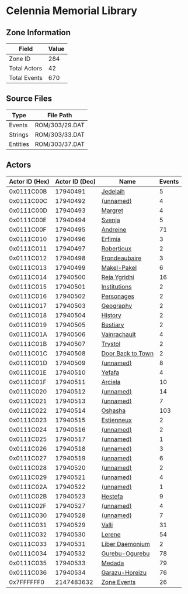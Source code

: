 # Celennia Memorial Library

## Zone Information

| Field        |   Value |
|--------------|---------|
| Zone ID      |     284 |
| Total Actors |      42 |
| Total Events |     670 |

## Source Files

| Type     | File Path      |
|----------|----------------|
| Events   | ROM/303/29.DAT |
| Strings  | ROM/303/33.DAT |
| Entities | ROM/303/37.DAT |

## Actors

| Actor ID (Hex)   |   Actor ID (Dec) | Name                                                             |   Events |
|------------------|------------------|------------------------------------------------------------------|----------|
| 0x0111C00B       |         17940491 | [Jedelaih](./17940491%20-%20Jedelaih.md)                         |        5 |
| 0x0111C00C       |         17940492 | [(unnamed)](./17940492.md)                                       |        4 |
| 0x0111C00D       |         17940493 | [Margret](./17940493%20-%20Margret.md)                           |        4 |
| 0x0111C00E       |         17940494 | [Svenja](./17940494%20-%20Svenja.md)                             |        5 |
| 0x0111C00F       |         17940495 | [Andreine](./17940495%20-%20Andreine.md)                         |       71 |
| 0x0111C010       |         17940496 | [Erfimia](./17940496%20-%20Erfimia.md)                           |        3 |
| 0x0111C011       |         17940497 | [Robertioux](./17940497%20-%20Robertioux.md)                     |        2 |
| 0x0111C012       |         17940498 | [Frondeaubaire](./17940498%20-%20Frondeaubaire.md)               |        3 |
| 0x0111C013       |         17940499 | [Makel-Pakel](./17940499%20-%20Makel-Pakel.md)                   |        6 |
| 0x0111C014       |         17940500 | [Reja Ygridhi](./17940500%20-%20Reja%20Ygridhi.md)               |       16 |
| 0x0111C015       |         17940501 | [Institutions](./17940501%20-%20Institutions.md)                 |        2 |
| 0x0111C016       |         17940502 | [Personages](./17940502%20-%20Personages.md)                     |        2 |
| 0x0111C017       |         17940503 | [Geography](./17940503%20-%20Geography.md)                       |        2 |
| 0x0111C018       |         17940504 | [History](./17940504%20-%20History.md)                           |        2 |
| 0x0111C019       |         17940505 | [Bestiary](./17940505%20-%20Bestiary.md)                         |        2 |
| 0x0111C01A       |         17940506 | [Vainrachault](./17940506%20-%20Vainrachault.md)                 |        4 |
| 0x0111C01B       |         17940507 | [Trystol](./17940507%20-%20Trystol.md)                           |        2 |
| 0x0111C01C       |         17940508 | [Door Back to Town](./17940508%20-%20Door%20Back%20to%20Town.md) |        2 |
| 0x0111C01D       |         17940509 | [(unnamed)](./17940509.md)                                       |        8 |
| 0x0111C01E       |         17940510 | [Yefafa](./17940510%20-%20Yefafa.md)                             |        4 |
| 0x0111C01F       |         17940511 | [Arciela](./17940511%20-%20Arciela.md)                           |       10 |
| 0x0111C020       |         17940512 | [(unnamed)](./17940512.md)                                       |       14 |
| 0x0111C021       |         17940513 | [(unnamed)](./17940513.md)                                       |        7 |
| 0x0111C022       |         17940514 | [Oshasha](./17940514%20-%20Oshasha.md)                           |      103 |
| 0x0111C023       |         17940515 | [Estienneux](./17940515%20-%20Estienneux.md)                     |        2 |
| 0x0111C024       |         17940516 | [(unnamed)](./17940516.md)                                       |        2 |
| 0x0111C025       |         17940517 | [(unnamed)](./17940517.md)                                       |        1 |
| 0x0111C026       |         17940518 | [(unnamed)](./17940518.md)                                       |        3 |
| 0x0111C027       |         17940519 | [(unnamed)](./17940519.md)                                       |        6 |
| 0x0111C028       |         17940520 | [(unnamed)](./17940520.md)                                       |        2 |
| 0x0111C029       |         17940521 | [(unnamed)](./17940521.md)                                       |        4 |
| 0x0111C02A       |         17940522 | [(unnamed)](./17940522.md)                                       |        1 |
| 0x0111C02B       |         17940523 | [Hestefa](./17940523%20-%20Hestefa.md)                           |        9 |
| 0x0111C02F       |         17940527 | [(unnamed)](./17940527.md)                                       |        4 |
| 0x0111C030       |         17940528 | [(unnamed)](./17940528.md)                                       |        7 |
| 0x0111C031       |         17940529 | [Valli](./17940529%20-%20Valli.md)                               |       31 |
| 0x0111C032       |         17940530 | [Lerene](./17940530%20-%20Lerene.md)                             |       54 |
| 0x0111C033       |         17940531 | [Liber Daemonium](./17940531%20-%20Liber%20Daemonium.md)         |        2 |
| 0x0111C034       |         17940532 | [Gurebu-Ogurebu](./17940532%20-%20Gurebu-Ogurebu.md)             |       78 |
| 0x0111C035       |         17940533 | [Medada](./17940533%20-%20Medada.md)                             |       79 |
| 0x0111C036       |         17940534 | [Garazu-Horeizu](./17940534%20-%20Garazu-Horeizu.md)             |       76 |
| 0x7FFFFFF0       |       2147483632 | [Zone Events](./Zone%20Events.md)                                |       26 |